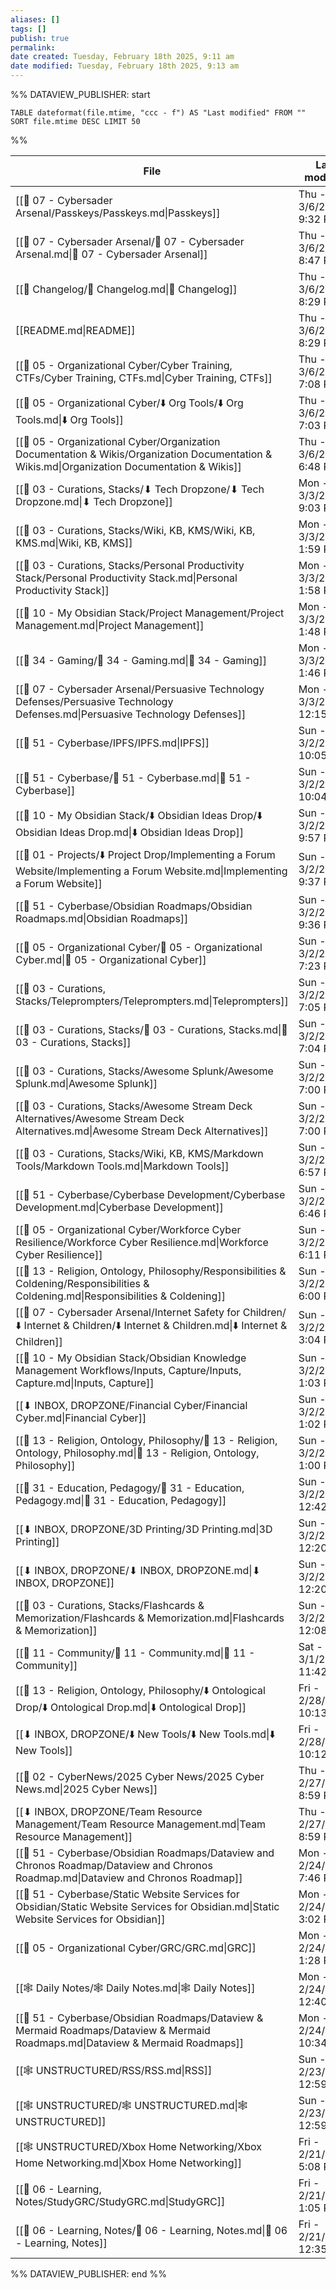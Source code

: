 ```yaml
---
aliases: []
tags: []
publish: true
permalink:
date created: Tuesday, February 18th 2025, 9:11 am
date modified: Tuesday, February 18th 2025, 9:13 am
---
```



%% DATAVIEW_PUBLISHER: start
```dataview
TABLE dateformat(file.mtime, "ccc - f") AS "Last modified" FROM "" SORT file.mtime DESC LIMIT 50
```
%%

| File                                                                                                                                          | Last modified             |
| --------------------------------------------------------------------------------------------------------------------------------------------- | ------------------------- |
| [[📁 07 - Cybersader Arsenal/Passkeys/Passkeys.md\|Passkeys]]                                                                                 | Thu - 3/6/2025, 9:32 PM   |
| [[📁 07 - Cybersader Arsenal/📁 07 - Cybersader Arsenal.md\|📁 07 - Cybersader Arsenal]]                                                      | Thu - 3/6/2025, 8:47 PM   |
| [[📅 Changelog/📅 Changelog.md\|📅 Changelog]]                                                                                                | Thu - 3/6/2025, 8:29 PM   |
| [[README.md\|README]]                                                                                                                         | Thu - 3/6/2025, 8:29 PM   |
| [[📁 05 - Organizational Cyber/Cyber Training, CTFs/Cyber Training, CTFs.md\|Cyber Training, CTFs]]                                           | Thu - 3/6/2025, 7:08 PM   |
| [[📁 05 - Organizational Cyber/⬇️ Org Tools/⬇️ Org Tools.md\|⬇️ Org Tools]]                                                                   | Thu - 3/6/2025, 7:03 PM   |
| [[📁 05 - Organizational Cyber/Organization Documentation & Wikis/Organization Documentation & Wikis.md\|Organization Documentation & Wikis]] | Thu - 3/6/2025, 6:48 PM   |
| [[📁 03 - Curations, Stacks/⬇ Tech Dropzone/⬇ Tech Dropzone.md\|⬇ Tech Dropzone]]                                                             | Mon - 3/3/2025, 9:03 PM   |
| [[📁 03 - Curations, Stacks/Wiki, KB, KMS/Wiki, KB, KMS.md\|Wiki, KB, KMS]]                                                                   | Mon - 3/3/2025, 1:59 PM   |
| [[📁 03 - Curations, Stacks/Personal Productivity Stack/Personal Productivity Stack.md\|Personal Productivity Stack]]                         | Mon - 3/3/2025, 1:58 PM   |
| [[📁 10 - My Obsidian Stack/Project Management/Project Management.md\|Project Management]]                                                    | Mon - 3/3/2025, 1:48 PM   |
| [[📁 34 - Gaming/📁 34 - Gaming.md\|📁 34 - Gaming]]                                                                                          | Mon - 3/3/2025, 1:46 PM   |
| [[📁 07 - Cybersader Arsenal/Persuasive Technology Defenses/Persuasive Technology Defenses.md\|Persuasive Technology Defenses]]               | Mon - 3/3/2025, 12:15 PM  |
| [[📁 51 - Cyberbase/IPFS/IPFS.md\|IPFS]]                                                                                                      | Sun - 3/2/2025, 10:05 PM  |
| [[📁 51 - Cyberbase/📁 51 - Cyberbase.md\|📁 51 - Cyberbase]]                                                                                 | Sun - 3/2/2025, 10:04 PM  |
| [[📁 10 - My Obsidian Stack/⬇️ Obsidian Ideas Drop/⬇️ Obsidian Ideas Drop.md\|⬇️ Obsidian Ideas Drop]]                                        | Sun - 3/2/2025, 9:57 PM   |
| [[📁 01 - Projects/⬇️ Project Drop/Implementing a Forum Website/Implementing a Forum Website.md\|Implementing a Forum Website]]               | Sun - 3/2/2025, 9:37 PM   |
| [[📁 51 - Cyberbase/Obsidian Roadmaps/Obsidian Roadmaps.md\|Obsidian Roadmaps]]                                                               | Sun - 3/2/2025, 9:36 PM   |
| [[📁 05 - Organizational Cyber/📁 05 - Organizational Cyber.md\|📁 05 - Organizational Cyber]]                                                | Sun - 3/2/2025, 7:23 PM   |
| [[📁 03 - Curations, Stacks/Teleprompters/Teleprompters.md\|Teleprompters]]                                                                   | Sun - 3/2/2025, 7:05 PM   |
| [[📁 03 - Curations, Stacks/📁 03 - Curations, Stacks.md\|📁 03 - Curations, Stacks]]                                                         | Sun - 3/2/2025, 7:04 PM   |
| [[📁 03 - Curations, Stacks/Awesome Splunk/Awesome Splunk.md\|Awesome Splunk]]                                                                | Sun - 3/2/2025, 7:00 PM   |
| [[📁 03 - Curations, Stacks/Awesome Stream Deck Alternatives/Awesome Stream Deck Alternatives.md\|Awesome Stream Deck Alternatives]]          | Sun - 3/2/2025, 7:00 PM   |
| [[📁 03 - Curations, Stacks/Wiki, KB, KMS/Markdown Tools/Markdown Tools.md\|Markdown Tools]]                                                  | Sun - 3/2/2025, 6:57 PM   |
| [[📁 51 - Cyberbase/Cyberbase Development/Cyberbase Development.md\|Cyberbase Development]]                                                   | Sun - 3/2/2025, 6:46 PM   |
| [[📁 05 - Organizational Cyber/Workforce Cyber Resilience/Workforce Cyber Resilience.md\|Workforce Cyber Resilience]]                         | Sun - 3/2/2025, 6:11 PM   |
| [[📁 13 - Religion, Ontology, Philosophy/Responsibilities & Coldening/Responsibilities & Coldening.md\|Responsibilities & Coldening]]         | Sun - 3/2/2025, 6:00 PM   |
| [[📁 07 - Cybersader Arsenal/Internet Safety for Children/⬇️ Internet & Children/⬇️ Internet & Children.md\|⬇️ Internet & Children]]          | Sun - 3/2/2025, 3:04 PM   |
| [[📁 10 - My Obsidian Stack/Obsidian Knowledge Management Workflows/Inputs, Capture/Inputs, Capture.md\|Inputs, Capture]]                     | Sun - 3/2/2025, 1:03 PM   |
| [[⬇ INBOX, DROPZONE/Financial Cyber/Financial Cyber.md\|Financial Cyber]]                                                                     | Sun - 3/2/2025, 1:02 PM   |
| [[📁 13 - Religion, Ontology, Philosophy/📁 13 - Religion, Ontology, Philosophy.md\|📁 13 - Religion, Ontology, Philosophy]]                  | Sun - 3/2/2025, 1:00 PM   |
| [[📁 31 - Education, Pedagogy/📁 31 - Education, Pedagogy.md\|📁 31 - Education, Pedagogy]]                                                   | Sun - 3/2/2025, 12:42 PM  |
| [[⬇ INBOX, DROPZONE/3D Printing/3D Printing.md\|3D Printing]]                                                                                 | Sun - 3/2/2025, 12:20 PM  |
| [[⬇ INBOX, DROPZONE/⬇ INBOX, DROPZONE.md\|⬇ INBOX, DROPZONE]]                                                                                 | Sun - 3/2/2025, 12:20 PM  |
| [[📁 03 - Curations, Stacks/Flashcards & Memorization/Flashcards & Memorization.md\|Flashcards & Memorization]]                               | Sun - 3/2/2025, 12:08 PM  |
| [[📁 11 - Community/📁 11 - Community.md\|📁 11 - Community]]                                                                                 | Sat - 3/1/2025, 11:42 AM  |
| [[📁 13 - Religion, Ontology, Philosophy/⬇️ Ontological Drop/⬇️ Ontological Drop.md\|⬇️ Ontological Drop]]                                    | Fri - 2/28/2025, 10:13 PM |
| [[⬇ INBOX, DROPZONE/⬇️ New Tools/⬇️ New Tools.md\|⬇️ New Tools]]                                                                              | Fri - 2/28/2025, 10:12 PM |
| [[📁 02 - CyberNews/2025 Cyber News/2025 Cyber News.md\|2025 Cyber News]]                                                                     | Thu - 2/27/2025, 8:59 PM  |
| [[⬇ INBOX, DROPZONE/Team Resource Management/Team Resource Management.md\|Team Resource Management]]                                          | Thu - 2/27/2025, 8:59 PM  |
| [[📁 51 - Cyberbase/Obsidian Roadmaps/Dataview and Chronos Roadmap/Dataview and Chronos Roadmap.md\|Dataview and Chronos Roadmap]]            | Mon - 2/24/2025, 7:46 PM  |
| [[📁 51 - Cyberbase/Static Website Services for Obsidian/Static Website Services for Obsidian.md\|Static Website Services for Obsidian]]      | Mon - 2/24/2025, 3:02 PM  |
| [[📁 05 - Organizational Cyber/GRC/GRC.md\|GRC]]                                                                                              | Mon - 2/24/2025, 1:28 PM  |
| [[🕸️ Daily Notes/🕸️ Daily Notes.md\|🕸️ Daily Notes]]                                                                                       | Mon - 2/24/2025, 12:40 PM |
| [[📁 51 - Cyberbase/Obsidian Roadmaps/Dataview & Mermaid Roadmaps/Dataview & Mermaid Roadmaps.md\|Dataview & Mermaid Roadmaps]]               | Mon - 2/24/2025, 10:34 AM |
| [[🕸️ UNSTRUCTURED/RSS/RSS.md\|RSS]]                                                                                                          | Sun - 2/23/2025, 12:59 PM |
| [[🕸️ UNSTRUCTURED/🕸️ UNSTRUCTURED.md\|🕸️ UNSTRUCTURED]]                                                                                    | Sun - 2/23/2025, 12:59 PM |
| [[🕸️ UNSTRUCTURED/Xbox Home Networking/Xbox Home Networking.md\|Xbox Home Networking]]                                                       | Fri - 2/21/2025, 5:08 PM  |
| [[📁 06 - Learning, Notes/StudyGRC/StudyGRC.md\|StudyGRC]]                                                                                    | Fri - 2/21/2025, 1:05 PM  |
| [[📁 06 - Learning, Notes/📁 06 - Learning, Notes.md\|📁 06 - Learning, Notes]]                                                               | Fri - 2/21/2025, 12:35 PM |

%% DATAVIEW_PUBLISHER: end %%